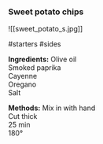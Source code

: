 ### Sweet potato chips
![[sweet_potato_s.jpg]]

#starters  #sides 

**Ingredients:**
Olive oil  
Smoked paprika  
Cayenne  
Oregano  
Salt  

**Methods:**
Mix in with hand  
Cut thick  
25 min  
180°